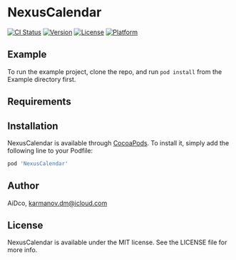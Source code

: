 # NexusCalendar

[![CI Status](https://img.shields.io/travis/AiDco/NexusCalendar.svg?style=flat)](https://travis-ci.org/AiDco/NexusCalendar)
[![Version](https://img.shields.io/cocoapods/v/NexusCalendar.svg?style=flat)](https://cocoapods.org/pods/NexusCalendar)
[![License](https://img.shields.io/cocoapods/l/NexusCalendar.svg?style=flat)](https://cocoapods.org/pods/NexusCalendar)
[![Platform](https://img.shields.io/cocoapods/p/NexusCalendar.svg?style=flat)](https://cocoapods.org/pods/NexusCalendar)

## Example

To run the example project, clone the repo, and run `pod install` from the Example directory first.

## Requirements

## Installation

NexusCalendar is available through [CocoaPods](https://cocoapods.org). To install
it, simply add the following line to your Podfile:

```ruby
pod 'NexusCalendar'
```

## Author

AiDco, karmanov.dm@icloud.com

## License

NexusCalendar is available under the MIT license. See the LICENSE file for more info.

